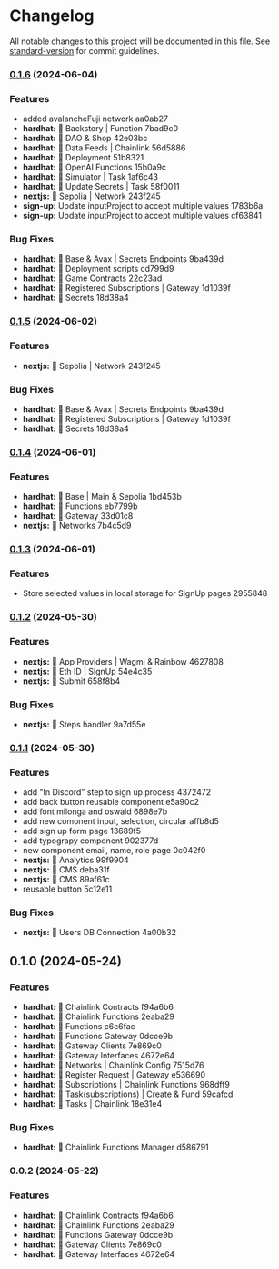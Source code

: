 # Changelog

All notable changes to this project will be documented in this file. See [standard-version](https://github.com/conventional-changelog/standard-version) for commit guidelines.

### [0.1.6](///compare/v0.1.4...v0.1.6) (2024-06-04)


### Features

* added avalancheFuji network aa0ab27
* **hardhat:** 👻 Backstory | Function 7bad9c0
* **hardhat:** 👻 DAO & Shop 42e03bc
* **hardhat:** 👻 Data Feeds | Chainlink 56d5886
* **hardhat:** 👻 Deployment 51b8321
* **hardhat:** 👻 OpenAI Functions 15b0a9c
* **hardhat:** 👻 Simulator | Task 1af6c43
* **hardhat:** 👻 Update Secrets | Task 58f0011
* **nextjs:** 👻 Sepolia | Network 243f245
* **sign-up:** Update inputProject to accept multiple values 1783b6a
* **sign-up:** Update inputProject to accept multiple values cf63841


### Bug Fixes

* **hardhat:** 👻 Base & Avax | Secrets Endpoints 9ba439d
* **hardhat:** 👻 Deployment scripts cd799d9
* **hardhat:** 👻 Game Contracts 22c23ad
* **hardhat:** 👻 Registered Subscriptions | Gateway 1d1039f
* **hardhat:** 👻 Secrets 18d38a4

### [0.1.5](///compare/v0.1.4...v0.1.5) (2024-06-02)


### Features

* **nextjs:** 👻 Sepolia | Network 243f245


### Bug Fixes

* **hardhat:** 👻 Base & Avax | Secrets Endpoints 9ba439d
* **hardhat:** 👻 Registered Subscriptions | Gateway 1d1039f
* **hardhat:** 👻 Secrets 18d38a4

### [0.1.4](///compare/v0.1.3...v0.1.4) (2024-06-01)


### Features

* **hardhat:** 👻 Base | Main & Sepolia 1bd453b
* **hardhat:** 👻 Functions eb7799b
* **hardhat:** 👻 Gateway 33d01c8
* **nextjs:** 👻 Networks 7b4c5d9

### [0.1.3](///compare/v0.1.2...v0.1.3) (2024-06-01)


### Features

* Store selected values in local storage for SignUp pages 2955848

### [0.1.2](///compare/v0.1.1...v0.1.2) (2024-05-30)


### Features

* **nextjs:** 👻 App Providers | Wagmi & Rainbow 4627808
* **nextjs:** 👻 Eth ID | SignUp 54e4c35
* **nextjs:** 👻 Submit 658f8b4


### Bug Fixes

* **nextjs:** 👻 Steps handler 9a7d55e

### [0.1.1](///compare/v0.1.0...v0.1.1) (2024-05-30)


### Features

* add "In Discord" step to sign up process 4372472
* add back button reusable component e5a90c2
* add font milonga and oswald 6898e7b
* add new comonent input, selection, circular affb8d5
* add sign up form page 13689f5
* add typograpy component 902377d
* new component email, name, role page 0c042f0
* **nextjs:** 👻 Analytics 99f9904
* **nextjs:** 👻 CMS deba31f
* **nextjs:** 👻 CMS 89af61c
* reusable button 5c12e11


### Bug Fixes

* **nextjs:** 👻 Users DB Connection 4a00b32

## 0.1.0 (2024-05-24)


### Features

* **hardhat:** 👻 Chainlink Contracts f94a6b6
* **hardhat:** 👻 Chainlink Functions 2eaba29
* **hardhat:** 👻 Functions c6c6fac
* **hardhat:** 👻 Functions Gateway 0dcce9b
* **hardhat:** 👻 Gateway Clients 7e869c0
* **hardhat:** 👻 Gateway Interfaces 4672e64
* **hardhat:** 👻 Networks | Chainlink Config 7515d76
* **hardhat:** 👻 Register Request | Gateway e536690
* **hardhat:** 👻 Subscriptions | Chainlink Functions 968dff9
* **hardhat:** 👻 Task(subscriptions) | Create & Fund 59cafcd
* **hardhat:** 👻 Tasks | Chainlink 18e31e4


### Bug Fixes

* **hardhat:** 👻 Chainlink Functions Manager d586791

### 0.0.2 (2024-05-22)


### Features

* **hardhat:** 👻 Chainlink Contracts f94a6b6
* **hardhat:** 👻 Chainlink Functions 2eaba29
* **hardhat:** 👻 Functions Gateway 0dcce9b
* **hardhat:** 👻 Gateway Clients 7e869c0
* **hardhat:** 👻 Gateway Interfaces 4672e64
